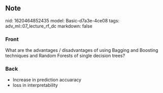 ## Note
nid: 1620464852435
model: Basic-d7a3e-4ce08
tags: adv_ml::07_lecture_rf_dc
markdown: false

### Front
What are the advantages / disadvantages of using Bagging and Boosting techniques and Random Forests of single decision trees?

### Back
<div>
  <div>
    <ul>
      <li>Increase in prediction accuaracy
      <li>loss in interpretability
    </ul>
  </div>
</div>
